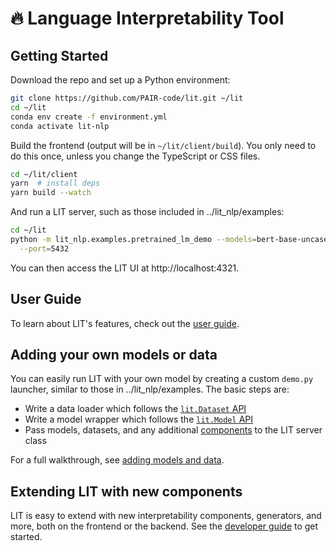 # 🔥 Language Interpretability Tool

<!--* freshness: { owner: 'lit-dev' reviewed: '2020-08-04' } *-->



## Getting Started

Download the repo and set up a Python environment:

```sh
git clone https://github.com/PAIR-code/lit.git ~/lit
cd ~/lit
conda env create -f environment.yml
conda activate lit-nlp
```

Build the frontend (output will be in `~/lit/client/build`). You only need to do
this once, unless you change the TypeScript or CSS files.

```sh
cd ~/lit/client
yarn  # install deps
yarn build --watch
```

And run a LIT server, such as those included in
../lit_nlp/examples:

```sh
cd ~/lit
python -m lit_nlp.examples.pretrained_lm_demo --models=bert-base-uncased \
  --port=5432
```

You can then access the LIT UI at http://localhost:4321.

## User Guide

To learn about LIT's features, check out the [user guide](user_guide.md).

## Adding your own models or data

You can easily run LIT with your own model by creating a custom `demo.py`
launcher, similar to those in ../lit_nlp/examples. The basic steps
are:

*   Write a data loader which follows the
    [`lit.Dataset` API](python_api.md#datasets)
*   Write a model wrapper which follows the
    [`lit.Model` API](python_api.md#models)
*   Pass models, datasets, and any additional
    [components](python_api.md#interpretation-components) to the LIT server class

For a full walkthrough, see [adding models and data](python_api.md#adding-models-and-data).

## Extending LIT with new components

LIT is easy to extend with new interpretability components, generators, and
more, both on the frontend or the backend. See the
[developer guide](development.md) to get started.
